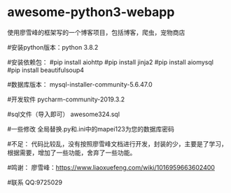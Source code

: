 # awesome-python3-webapp
使用廖雪峰的框架写的一个博客项目，包括博客，爬虫，宠物商店

#安装python版本：python 3.8.2

#安装依赖包：
#pip install aiohttp
#pip install jinja2
#pip install aiomysql
#pip install beautifulsoup4

#数据库版本：
mysql-installer-community-5.6.47.0

#开发软件
pycharm-community-2019.3.2

#sql文件（导入即可）
awesome324.sql

#一些修改
全局替换.py和.ini中的mapei123为您的数据库密码

#不足：
代码比较乱，没有按照廖雪峰文档进行开发，封装的少，主要是了学习，根据需要，增加了一些功能，舍弃了一些功能。

#鸣谢：
廖雪峰：https://www.liaoxuefeng.com/wiki/1016959663602400

#联系
QQ:9725029






